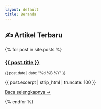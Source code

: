```yaml
---
layout: default
title: Beranda
---
```


## ✍️ Artikel Terbaru

<div class="grid">
{% for post in site.posts %}
  <div class="card">
    <h3><a href="{{ post.url | relative_url }}">{{ post.title }}</a></h3>
    <p><small>{{ post.date | date: "%d %B %Y" }}</small></p>
    <p>{{ post.excerpt | strip_html | truncate: 100 }}</p>
    <p><a href="{{ post.url | relative_url }}">Baca selengkapnya →</a></p>
  </div>
{% endfor %}
</div>
